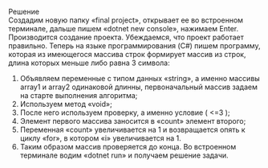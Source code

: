 Решение   
Создадим новую папку «final project», открывает ее во встроенном терминале, дальше пишем «dotnet new console», нажимаем Enter. Производится создание проекта. Убеждаемся, что проект работает правильно. Теперь на языке программирования (C#) пишем программу, которая из имеющегося массива строк формирует массив из строк, длина которых меньше либо равна 3 символа: 
1.	Объявляем переменные с типом данных «string», а именно массивы array1 и array2 одинаковой длинны, первоначальный массив задаем на старте выполнения алгоритма;
2.	Используем метод «void»;
3.	После него используем проверку, а именно условие ( <=3 );
4.	Элемент первого массива заносится в «count» элемент второго;
5.	Переменная «count» увеличивается на 1 и возвращается опять к циклу «for», в котором «i» увеличивается на 1.
6.	Таким образом массив проверяется до конца.
Во встроенном терминале водим «dotnet run» и получаем решение задачи. 
